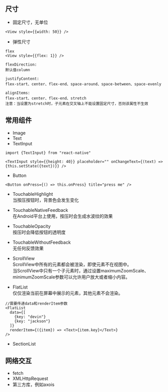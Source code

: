 ## 尺寸
* 固定尺寸，无单位  
```
<View style={{width: 50}} />
```

* 弹性尺寸  
```
flex
<View style={{flex: 1}} />

flexDirection:
默认值column

justifyContent:
flex-start、center、flex-end、space-around、space-between、space-evenly

alignItems:
flex-start、center、flex-end、stretch
注意：当设置为stretch时，子元素在交叉轴上不能设置固定尺寸，否则该属性不生效
```

## 常用组件
* Image
* Text
* TextInput  
```
import {TextInput} from "react-native"

<TextInput style={{height: 40}} placeholder="" onChangeText={(text) => {this.setState({text})}} />
```

* Button  
```
<Button onPress={() => this.onPress} title="press me" />
```

* TouchableHighlight  
当按压按钮时，背景色会发生变化  

* TouchableNativeFeedback  
在Android平台上使用，按压时会生成水波纹的效果

* TouchableOpacity  
按压时会降低按钮的透明度  

* TouchableWithoutFeedback  
无任何反馈效果

* ScrollView  
ScrollView中所有的元素都会被渲染，即使元素不在视图中。  
当ScrollView中只有一个子元素时，通过设置maximumZoomScale、minimumZoomScale参数可以允许用户放大或者缩小内容。

* FlatList  
仅仅渲染当前在屏幕中展示的元素，其他元素不会渲染。  
```
//需要传递data和renderItem参数
<FlatList
  data={[
    {key: "devin"}
    {key: "jackson"}
  ]}
  renderItem={({item}) => <Text>{item.key}</Text>}
/>
```

* SectionList

## 网络交互
* fetch
* XMLHttpRequest
* 第三方库，例如axois